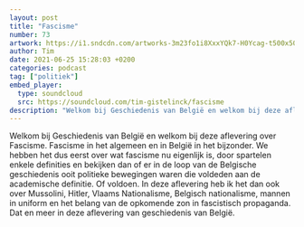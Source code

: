 ```yaml
---
layout: post
title: "Fascisme"
number: 73
artwork: https://i1.sndcdn.com/artworks-3m23fo1i8XxxYQk7-H0Ycag-t500x500.jpg
author: Tim
date: 2021-06-25 15:28:03 +0200
categories: podcast
tag: ["politiek"]
embed_player:
  type: soundcloud
  src: https://soundcloud.com/tim-gistelinck/fascisme
description: "Welkom bij Geschiedenis van België en welkom bij deze aflevering over Fascisme."
---
```

Welkom bij Geschiedenis van België en welkom bij deze aflevering over Fascisme. Fascisme in het algemeen en in België in het bijzonder. We hebben het dus eerst over wat fascisme nu eigenlijk is, door spartelen enkele definities en bekijken dan of er in de loop van de Belgische geschiedenis ooit politieke bewegingen waren die voldeden aan de academische definitie. Of voldoen. In deze aflevering heb ik het dan ook over Mussolini, Hitler, Vlaams Nationalisme, Belgisch nationalisme, mannen in uniform en het belang van de opkomende zon in fascistisch propaganda. Dat en meer in deze aflevering van geschiedenis van België.